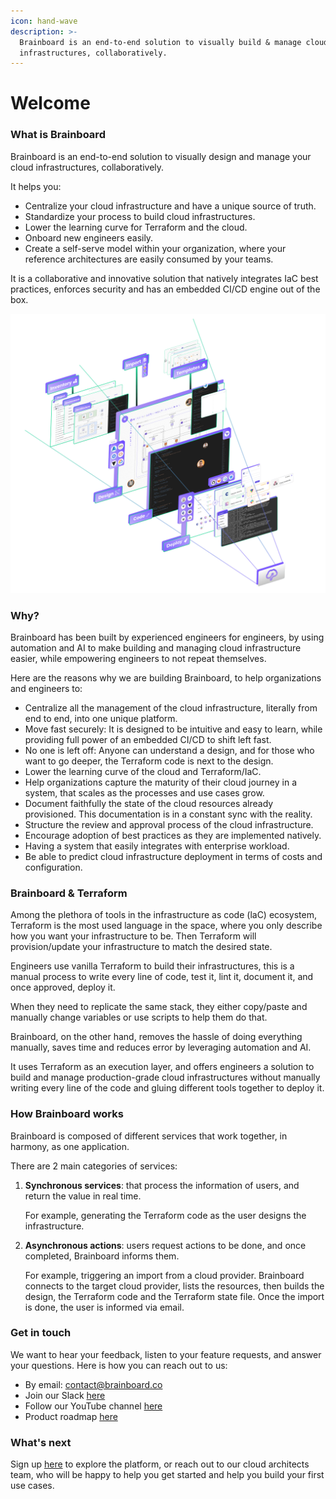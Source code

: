 ```yaml
---
icon: hand-wave
description: >-
  Brainboard is an end-to-end solution to visually build & manage cloud
  infrastructures, collaboratively.
---
```


# Welcome

### What is Brainboard

Brainboard is an end-to-end solution to visually design and manage your cloud infrastructures, collaboratively.

It helps you:

* Centralize your cloud infrastructure and have a unique source of truth.
* Standardize your process to build cloud infrastructures.
* Lower the learning curve for Terraform and the cloud.
* Onboard new engineers easily.
* Create a self-serve model within your organization, where your reference architectures are easily consumed by your teams.

It is a collaborative and innovative solution that natively integrates IaC best practices, enforces security and has an embedded CI/CD engine out of the box.

![Brainboard overview](.gitbook/assets/brainboard-view.png)

### Why?

Brainboard has been built by experienced engineers for engineers, by using automation and AI to make building and managing cloud infrastructure easier, while empowering engineers to not repeat themselves.

Here are the reasons why we are building Brainboard, to help organizations and engineers to:

* Centralize all the management of the cloud infrastructure, literally from end to end, into one unique platform.
* Move fast securely: It is designed to be intuitive and easy to learn, while providing full power of an embedded CI/CD to shift left fast.
* No one is left off: Anyone can understand a design, and for those who want to go deeper, the Terraform code is next to the design.
* Lower the learning curve of the cloud and Terraform/IaC.
* Help organizations capture the maturity of their cloud journey in a system, that scales as the processes and use cases grow.
* Document faithfully the state of the cloud resources already provisioned. This documentation is in a constant sync with the reality.
* Structure the review and approval process of the cloud infrastructure.
* Encourage adoption of best practices as they are implemented natively.
* Having a system that easily integrates with enterprise workload.
* Be able to predict cloud infrastructure deployment in terms of costs and configuration.

### Brainboard & Terraform

Among the plethora of tools in the infrastructure as code (laC) ecosystem, Terraform is the most used language in the space, where you only describe how you want your infrastructure to be. Then Terraform will provision/update your infrastructure to match the desired state.

Engineers use vanilla Terraform to build their infrastructures, this is a manual process to write every line of code, test it, lint it, document it, and once approved, deploy it.

When they need to replicate the same stack, they either copy/paste and manually change variables or use scripts to help them do that.

Brainboard, on the other hand, removes the hassle of doing everything manually, saves time and reduces error by leveraging automation and AI.

It uses Terraform as an execution layer, and offers engineers a solution to build and manage production-grade cloud infrastructures without manually writing every line of the code and gluing different tools together to deploy it.

### How Brainboard works

Brainboard is composed of different services that work together, in harmony, as one application.

There are 2 main categories of services:

1.  **Synchronous services**: that process the information of users, and return the value in real time.

    For example, generating the Terraform code as the user designs the infrastructure.
2.  **Asynchronous actions**: users request actions to be done, and once completed, Brainboard informs them.

    For example, triggering an import from a cloud provider. Brainboard connects to the target cloud provider, lists the resources, then builds the design, the Terraform code and the Terraform state file. Once the import is done, the user is informed via email.

### Get in touch

We want to hear your feedback, listen to your feature requests, and answer your questions. Here is how you can reach out to us:

* By email: contact@brainboard.co
* Join our Slack [here](https://brainboard-community.slack.com/join/shared\_invite/zt-eo44d2fr-a5h0oNodNhHvK3hOuCQKSQ#/)
* Follow our YouTube channel [here](https://www.youtube.com/channel/UCB0DLhFEgta83U62mQzxGPg)
* Product roadmap [here](https://roadmap.brainboard.co/roadmap)

### What's next

Sign up [here](http://app.brainboard.co/register) to explore the platform, or reach out to our cloud architects team, who will be happy to help you get started and help you build your first use cases.
